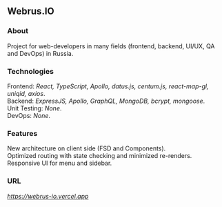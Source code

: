 ## Webrus.IO  

### About    

Project for web-developers in many fields (frontend, backend, UI/UX, QA and DevOps) in Russia.        

### Technologies   

Frontend: *React, TypeScript, Apollo, datus.js, centum.js, react-map-gl, uniqid, axios*.      
Backend: *ExpressJS, Apollo, GraphQL, MongoDB, bcrypt, mongoose*.      
Unit Testing: *None*.  
DevOps: *None*.  

### Features  

New architecture on client side (FSD and Components).          
Optimized routing with state checking and minimized re-renders.          
Responsive UI for menu and sidebar.        

### URL  

*https://webrus-io.vercel.app*  

